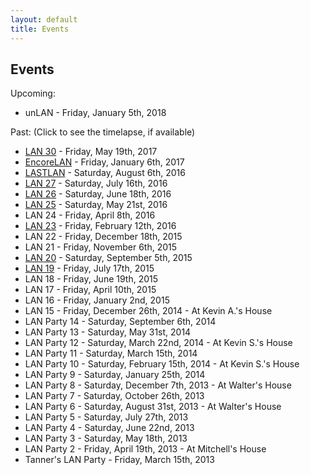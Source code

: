 ```yaml
---
layout: default
title: Events
---
```

## Events

Upcoming:

- unLAN - Friday, January 5th, 2018

Past: (Click to see the timelapse, if available)

- [LAN 30](https://www.youtube.com/watch?v=d5MSVXdDwXg) - Friday, May 19th, 2017
- [EncoreLAN](https://www.youtube.com/watch?v=0uWIildPREM) - Friday, January 6th, 2017
- [LASTLAN](https://www.youtube.com/watch?v=KO0ehXgLRKo) - Saturday, August 6th, 2016
- [LAN 27](https://www.youtube.com/watch?v=BX3vm09QAww) - Saturday, July 16th, 2016
- [LAN 26](https://www.youtube.com/watch?v=MtczHyLw2M4) - Saturday, June 18th, 2016
- [LAN 25](https://www.youtube.com/watch?v=fHg5BDUASeA) - Saturday, May 21st, 2016
- LAN 24 - Friday, April 8th, 2016
- [LAN 23](https://www.youtube.com/watch?v=9hJw5KFHpQw) - Friday, February 12th, 2016
- LAN 22 - Friday, December 18th, 2015
- LAN 21 - Friday, November 6th, 2015
- [LAN 20](https://www.youtube.com/watch?v=o0KO9Ouxxco) - Saturday, September 5th, 2015
- [LAN 19](https://www.youtube.com/watch?v=uBMStIKj29A) - Friday, July 17th, 2015
- LAN 18 - Friday, June 19th, 2015
- LAN 17 - Friday, April 10th, 2015
- LAN 16 - Friday, January 2nd, 2015
- LAN 15 - Friday, December 26th, 2014 - At Kevin A.'s House
- LAN Party 14 - Saturday, September 6th, 2014
- LAN Party 13 - Saturday, May 31st, 2014
- LAN Party 12 - Saturday, March 22nd, 2014 - At Kevin S.'s House
- LAN Party 11 - Saturday, March 15th, 2014
- LAN Party 10 - Saturday, February 15th, 2014 - At Kevin S.'s House
- LAN Party 9 - Saturday, January 25th, 2014
- LAN Party 8 - Saturday, December 7th, 2013 - At Walter's House
- LAN Party 7 - Saturday, October 26th, 2013
- LAN Party 6 - Saturday, August 31st, 2013 - At Walter's House
- LAN Party 5 - Saturday, July 27th, 2013
- LAN Party 4 - Saturday, June 22nd, 2013
- LAN Party 3 - Saturday, May 18th, 2013
- LAN Party 2 - Friday, April 19th, 2013 - At Mitchell's House
- Tanner's LAN Party - Friday, March 15th, 2013
